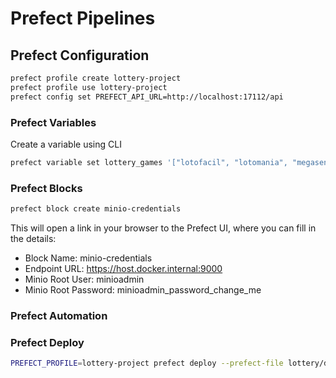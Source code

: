 # Prefect Pipelines


## Prefect Configuration

```sh
prefect profile create lottery-project
prefect profile use lottery-project
prefect config set PREFECT_API_URL=http://localhost:17112/api
```

### Prefect Variables
Create a variable using CLI
```sh
prefect variable set lottery_games '["lotofacil", "lotomania", "megasena", "quina", "loteca", "duplasena", "diadesorte", "supersete"]'
```

### Prefect Blocks
```sh
prefect block create minio-credentials
```
This will open a link in your browser to the Prefect UI, where you can fill in the details:
- Block Name: minio-credentials
- Endpoint URL: https://host.docker.internal:9000
- Minio Root User: minioadmin
- Minio Root Password: minioadmin_password_change_me

### Prefect Automation


### Prefect Deploy
```sh
PREFECT_PROFILE=lottery-project prefect deploy --prefect-file lottery/deployment.yaml  
```
